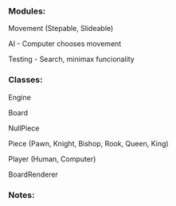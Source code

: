 ### Modules:
  Movement (Stepable, Slideable)

  AI
    - Computer chooses movement

  Testing
    - Search, minimax funcionality

### Classes:

Engine

Board

NullPiece

Piece (Pawn, Knight, Bishop, Rook, Queen, King)

Player (Human, Computer)

BoardRenderer


### Notes:



